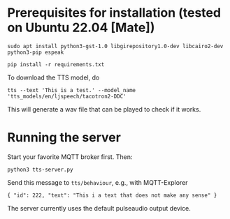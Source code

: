 # Prerequisites for installation (tested on Ubuntu 22.04 [Mate])

```
sudo apt install python3-gst-1.0 libgirepository1.0-dev libcairo2-dev python3-pip espeak

pip install -r requirements.txt
```

To download the TTS model, do

```
tts --text 'This is a test.' --model_name 'tts_models/en/ljspeech/tacotron2-DDC'
```

This will generate a wav file that can be played to check if it works.

# Running the server

Start your favorite MQTT broker first. Then:

    python3 tts-server.py

Send this message to `tts/behaviour`, e.g., with MQTT-Explorer

    { "id": 222, "text": "This i a text that does not make any sense" }

The server currently uses the default pulseaudio output device.
